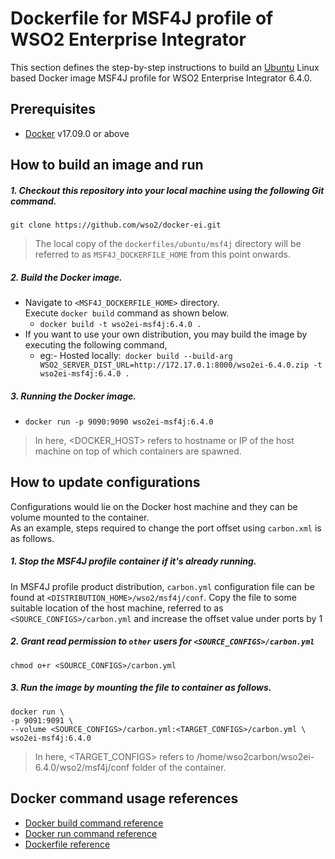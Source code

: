 # Dockerfile for MSF4J profile of WSO2 Enterprise Integrator #
This section defines the step-by-step instructions to build an [Ubuntu](https://hub.docker.com/_/ubuntu/) Linux based Docker image
MSF4J profile for WSO2 Enterprise Integrator 6.4.0.

## Prerequisites

* [Docker](https://www.docker.com/get-docker) v17.09.0 or above


## How to build an image and run
##### 1. Checkout this repository into your local machine using the following Git command.
```
git clone https://github.com/wso2/docker-ei.git
```

>The local copy of the `dockerfiles/ubuntu/msf4j` directory will be referred to as `MSF4J_DOCKERFILE_HOME` from this point onwards.

##### 2. Build the Docker image.
- Navigate to `<MSF4J_DOCKERFILE_HOME>` directory. <br>
  Execute `docker build` command as shown below.
    + `docker build -t wso2ei-msf4j:6.4.0 .`
- If you want to use your own distribution, you may build the image by executing the following command,
    + eg:- Hosted locally:` docker build --build-arg WSO2_SERVER_DIST_URL=http://172.17.0.1:8000/wso2ei-6.4.0.zip -t wso2ei-msf4j:6.4.0 .`
    
##### 3. Running the Docker image.
- `docker run -p 9090:9090 wso2ei-msf4j:6.4.0`
    
>In here, <DOCKER_HOST> refers to hostname or IP of the host machine on top of which containers are spawned.


## How to update configurations
Configurations would lie on the Docker host machine and they can be volume mounted to the container. <br>
As an example, steps required to change the port offset using `carbon.xml` is as follows.

##### 1. Stop the MSF4J profile container if it's already running.
In MSF4J profile product distribution, `carbon.yml` configuration file can be found at `<DISTRIBUTION_HOME>/wso2/msf4j/conf`.
Copy the file to some suitable location of the host machine, referred to as `<SOURCE_CONFIGS>/carbon.yml` and
increase the offset value under ports by 1

##### 2. Grant read permission to `other` users for `<SOURCE_CONFIGS>/carbon.yml`
```
chmod o+r <SOURCE_CONFIGS>/carbon.yml
```

##### 3. Run the image by mounting the file to container as follows.
```
docker run \
-p 9091:9091 \
--volume <SOURCE_CONFIGS>/carbon.yml:<TARGET_CONFIGS>/carbon.yml \
wso2ei-msf4j:6.4.0
```

>In here, <TARGET_CONFIGS> refers to /home/wso2carbon/wso2ei-6.4.0/wso2/msf4j/conf folder of the container.


## Docker command usage references

* [Docker build command reference](https://docs.docker.com/engine/reference/commandline/build/)
* [Docker run command reference](https://docs.docker.com/engine/reference/run/)
* [Dockerfile reference](https://docs.docker.com/engine/reference/builder/)
